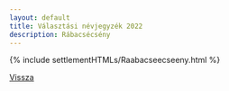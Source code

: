 ```yaml
---
layout: default
title: Választási névjegyzék 2022
description: Rábacsécsény
---
```


{% include settlementHTMLs/Raabacseecseeny.html %}

[Vissza](./)